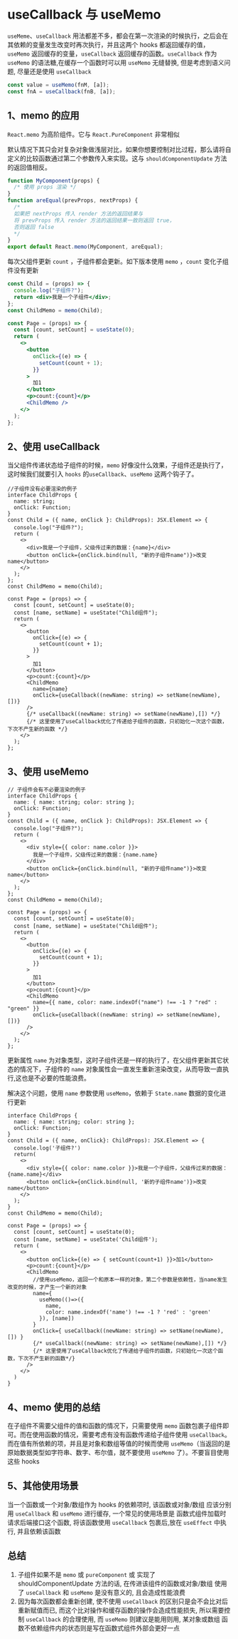 # useCallback 与 useMemo

`useMeme`、`useCallback` 用法都差不多，都会在第一次渲染的时候执行，之后会在其依赖的变量发生改变时再次执行，并且这两个 hooks 都返回缓存的值，`useMemo` 返回缓存的变量，`useCallback` 返回缓存的函数。`useCallback` 作为 `useMemo` 的语法糖,在缓存一个函数时可以用 `useMemo` 无缝替换, 但是考虑到语义问题, 尽量还是使用 `useCallback`

```jsx
const value = useMemo(fnM, [a]);
const fnA = useCallback(fnB, [a]);
```

## 1、memo 的应用

`React.memo` 为高阶组件。它与 `React.PureComponent` 非常相似

默认情况下其只会对复杂对象做浅层对比，如果你想要控制对比过程，那么请将自定义的比较函数通过第二个参数传入来实现。这与 `shouldComponentUpdate` 方法的返回值相反。

```javascript
function MyComponent(props) {
  /* 使用 props 渲染 */
}
function areEqual(prevProps, nextProps) {
  /*
  如果把 nextProps 传入 render 方法的返回结果与
  将 prevProps 传入 render 方法的返回结果一致则返回 true，
  否则返回 false
  */
}
export default React.memo(MyComponent, areEqual);
```

每次父组件更新 `count` ，子组件都会更新。如下版本使用 `memo` ，`count` 变化子组件没有更新

```jsx
const Child = (props) => {
  console.log("子组件?");
  return <div>我是一个子组件</div>;
};
const ChildMemo = memo(Child);

const Page = (props) => {
  const [count, setCount] = useState(0);
  return (
    <>
      <button
        onClick={(e) => {
          setCount(count + 1);
        }}
      >
        加1
      </button>
      <p>count:{count}</p>
      <ChildMemo />
    </>
  );
};
```

## 2、使用 useCallback

当父组件传递状态给子组件的时候，`memo` 好像没什么效果，子组件还是执行了，这时候我们就要引入 `hooks` 的`useCallback`、`useMemo` 这两个钩子了。

```tsx
//子组件没有必要渲染的例子
interface ChildProps {
  name: string;
  onClick: Function;
}
const Child = ({ name, onClick }: ChildProps): JSX.Element => {
  console.log("子组件?");
  return (
    <>
      <div>我是一个子组件，父级传过来的数据：{name}</div>
      <button onClick={onClick.bind(null, "新的子组件name")}>改变name</button>
    </>
  );
};
const ChildMemo = memo(Child);

const Page = (props) => {
  const [count, setCount] = useState(0);
  const [name, setName] = useState("Child组件");
  return (
    <>
      <button
        onClick={(e) => {
          setCount(count + 1);
        }}
      >
        加1
      </button>
      <p>count:{count}</p>
      <ChildMemo
        name={name}
        onClick={useCallback((newName: string) => setName(newName), [])}
      />
      {/* useCallback((newName: string) => setName(newName),[]) */}
      {/* 这里使用了useCallback优化了传递给子组件的函数，只初始化一次这个函数，下次不产生新的函数 */}
    </>
  );
};
```

## 3、使用 useMemo

```tsx
// 子组件会有不必要渲染的例子
interface ChildProps {
  name: { name: string; color: string };
  onClick: Function;
}
const Child = ({ name, onClick }: ChildProps): JSX.Element => {
  console.log("子组件?");
  return (
    <>
      <div style={{ color: name.color }}>
        我是一个子组件，父级传过来的数据：{name.name}
      </div>
      <button onClick={onClick.bind(null, "新的子组件name")}>改变name</button>
    </>
  );
};
const ChildMemo = memo(Child);

const Page = (props) => {
  const [count, setCount] = useState(0);
  const [name, setName] = useState("Child组件");
  return (
    <>
      <button
        onClick={(e) => {
          setCount(count + 1);
        }}
      >
        加1
      </button>
      <p>count:{count}</p>
      <ChildMemo
        name={{ name, color: name.indexOf("name") !== -1 ? "red" : "green" }}
        onClick={useCallback((newName: string) => setName(newName), [])}
      />
    </>
  );
};
```

更新属性 `name` 为对象类型，这时子组件还是一样的执行了，在父组件更新其它状态的情况下，子组件的 `name` 对象属性会一直发生重新渲染改变，从而导致一直执行,这也是不必要的性能浪费。

解决这个问题，使用 `name` 参数使用 `useMemo`，依赖于 `State.name` 数据的变化进行更新

```tsx
interface ChildProps {
  name: { name: string; color: string };
  onClick: Function;
}
const Child = ({ name, onClick}: ChildProps): JSX.Element => {
  console.log('子组件?')
  return(
    <>
      <div style={{ color: name.color }}>我是一个子组件，父级传过来的数据：{name.name}</div>
      <button onClick={onClick.bind(null, '新的子组件name')}>改变name</button>
    </>
  );
}
const ChildMemo = memo(Child);

const Page = (props) => {
  const [count, setCount] = useState(0);
  const [name, setName] = useState('Child组件');
  return (
    <>
      <button onClick={(e) => { setCount(count+1) }}>加1</button>
      <p>count:{count}</p>
      <ChildMemo
        //使用useMemo，返回一个和原本一样的对象，第二个参数是依赖性，当name发生改变的时候，才产生一个新的对象
        name={
          useMemo(()=>({
            name,
            color: name.indexOf('name') !== -1 ? 'red' : 'green'
          }), [name])
        }
        onClick={ useCallback((newName: string) => setName(newName), []) }
        {/* useCallback((newName: string) => setName(newName),[]) */}
        {/* 这里使用了useCallback优化了传递给子组件的函数，只初始化一次这个函数，下次不产生新的函数*/}
      />
    </>
  )
}
```

## 4、memo 使用的总结

在子组件不需要父组件的值和函数的情况下，只需要使用 `memo` 函数包裹子组件即可。而在使用函数的情况，需要考虑有没有函数传递给子组件使用 `useCallback`。而在值有所依赖的项，并且是对象和数组等值的时候而使用 `useMemo`（当返回的是原始数据类型如字符串、数字、布尔值，就不要使用 `useMemo` 了）。不要盲目使用这些 hooks

## 5、其他使用场景

当一个函数或一个对象/数组作为 hooks 的依赖项时, 该函数或对象/数组 应该分别用 `useCallback` 和 `useMemo` 进行缓存, 一个常见的使用场景是 函数式组件加载时请求后端接口这个函数, 将该函数使用 `useCallback` 包裹后,放在 `useEffect` 中执行, 并且依赖该函数

## 总结

1. 子组件如果不是 `memo` 或 `pureComponent` 或 实现了 shouldComponentUpdate 方法的话, 在传进该组件的函数或对象/数组 使用了 `useCallback` 和 `useMemo` 是没有意义的, 且会造成性能浪费
2. 因为每次函数都会重新创建, 使不使用 `useCallback` 的区别只是会不会比对后重新赋值而已, 而这个比对操作和缓存函数的操作会造成性能损失, 所以需要控制 `useCallback` 的合理使用, 而 `useMemo` 则建议是能用则用, 某对象或数组 函数不依赖组件内的状态则是写在函数式组件外部会更好一点
